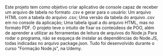 Este projeto tem como objetivo criar aplicativo de console
capaz de receber um arquivo de tabela no formato .csv e gerar
para o usuário: 
Um arquivo HTML com a tabela do arquivo .csv;
Uma versão da tabela do arquivo .csv em no console da aplicação;
Uma tabela igual a do arquivo HTML, mas no formato PDF.
O projeto teve o intuito de fixar os conteúdeos de POO, além de
aprender a utilizar as ferramentas de leitura de arquivos do Node.js
Para rodar o programa, não se esqueça de instalar as dependências do Node.JS,
todas indicadas no arquivo package.json.
Tudo foi desenvolvido durante o curso "Formação Node.js", na Udemy.